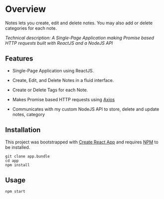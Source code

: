 # Overview

Notes lets you create, edit and delete notes. You may also add or delete categories for each note.

*Technical description: A Single-Page Application making Promise based HTTP requests built with ReactJS and a NodeJS API*

## Features

* Single-Page Application using ReactJS.

* Create, Edit, and Delete Notes in a fluid interface.

* Create or Delete Tags for each Note.

* Makes Promise based HTTP requests using [Axios](https://github.com/axios/axios)

* Communicates with my custom NodeJS API to store, delete and update notes, category


## Installation
This project was bootstrapped with [Create React App](https://github.com/facebookincubator/create-react-app)
and requires [NPM](https://docs.npmjs.com/) to be installed.

    git clone app.bundle
    cd app
    npm install

## Usage
    npm start
